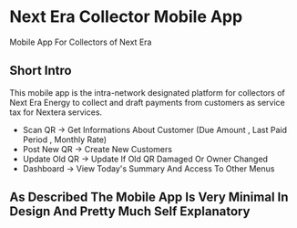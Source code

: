 # Next Era Collector Mobile App

Mobile App For Collectors of Next Era 

## Short Intro

This mobile app is the intra-network designated platform for collectors of Next Era Energy 
to collect and draft payments from customers as service tax for Nextera services.
- Scan QR -> Get Informations About Customer (Due Amount , Last Paid Period , Monthly Rate)
- Post New QR -> Create New Customers
- Update Old QR -> Update If Old QR Damaged Or Owner Changed
- Dashboard -> View Today's Summary And Access To Other Menus

## As Described The Mobile App Is Very Minimal In Design And Pretty Much Self Explanatory 

